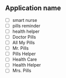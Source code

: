 ## Application name
- [ ] smart nurse
- [ ] pills reminder
- [ ] health helper
- [ ] Doctor Pills
- [ ] All My Pills
- [ ] Mr. Pills
- [ ] Pills Helper
- [ ] Health Care
- [ ] Health Helper
- [ ] Mrs. Pills